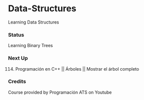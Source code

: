 # Data-Structures

Learning Data Structures

### Status 

Learning Binary Trees

### Next Up

114. Programación en C++ || Árboles || Mostrar el árbol completo

### Credits

Course provided by Programación ATS on Youtube